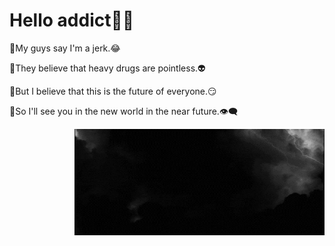 # Hello addict🧠🌿
 🍁My guys say I'm a jerk.😂 
 
 🚬They believe that heavy drugs are pointless.👽 
 
 🤚But I believe that this is the future of everyone.😏 
 
 🌌So I'll see you in the new world in the near future.👁‍🗨 
 
 <img align="right" alt="Coding" width="400" src="https://github.com/untilted420/untilted420/blob/main/%D0%B3%D0%B8%D1%84%D0%BA%D0%B0%D0%B0%D0%B0%D0%B0%D0%B0%D0%B0%D0%B0%D0%B0.gif">

<!--
**untilted420/untilted420** is a ✨ _special_ ✨ repository because its `README.md` (this file) appears on your GitHub profile.

Here are some ideas to get you started:

- 🔭 I’m currently working on ...
- 🌱 I’m currently learning ...
- 👯 I’m looking to collaborate on ...
- 🤔 I’m looking for help with ...
- 💬 Ask me about ...
- 📫 How to reach me: ...
- 😄 Pronouns: ...
- ⚡ Fun fact: ...
-->
